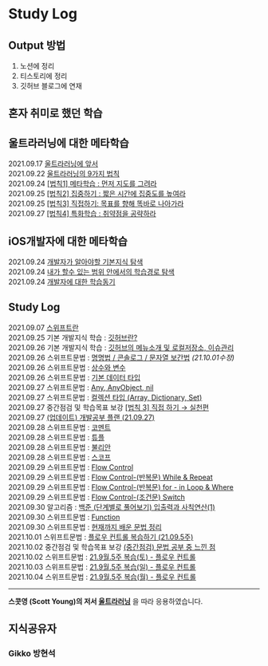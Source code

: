 # Study Log

## Output 방법
1. 노션에 정리
2. 티스토리에 정리
3. 깃허브 블로그에 연재


## 혼자 취미로 했던 학습

## 울트라러닝에 대한 메타학습
2021.09.17 [울트라러닝에 앞서](https://wisehyun0814.github.io/ultralearningproject/ultra-learning-intro/)  
2021.09.22 [울트라러닝의 9가지 법칙](https://h1guitar.tistory.com/22)  
2021.09.24 [[법칙1] 메타학습 : 먼저 지도를 그려라](https://wisehyun0814.github.io/ultralearningproject/ultra-learning-1/)  
2021.09.25 [[법칙2] 집중하기 : 짧은 시간에 집중도를 높여라](https://wisehyun0814.github.io/ultralearningproject/ultra-learning-2/)  
2021.09.25 [[법칙3] 직접하기: 목표를 향해 똑바로 나아가라](https://wisehyun0814.github.io/ultralearningproject/ultra-learning-3/)  
2021.09.27 [[법칙4] 특화학습 : 취약점을 공략하라](https://wisehyun0814.github.io/ultralearningproject/ultra-learning-4/)  


## iOS개발자에 대한 메타학습
2021.09.24 [개발자가 알아야할 기본지식 탐색](https://nylonguitarist.notion.site/0c71b8ed55004fd7895767e07b914045)  
2021.09.24 [내가 할수 있는 범위 안에서의 학습경로 탐색](https://www.notion.so/nylonguitarist/1-4b1acdc88b1b496699c7733f39bde4ec)  
2021.09.24 [개발자에 대한 학습동기](https://www.notion.so/nylonguitarist/1-4b1acdc88b1b496699c7733f39bde4ec)  

## Study Log
2021.09.07 [스위프트란](https://h1guitar.tistory.com/13)  
2021.09.25 기본 개발지식 학습 : [깃허브란?](https://h1guitar.tistory.com/30?category=962956)  
2021.09.26 기본 개발지식 학습 : [깃허브의 메뉴소개 및 로컬저장소, 이슈관리](https://h1guitar.tistory.com/31?category=962956)  
2021.09.26 스위프트문법 : [명명법 / 콘솔로그 / 문자열 보간법](https://h1guitar.tistory.com/32) *(21.10.01수정)*  
2021.09.26 스위프트문법 : [상수와 변수](https://h1guitar.tistory.com/33)  
2021.09.26 스위프트문법 : [기본 데이터 타입](https://h1guitar.tistory.com/34)  
2021.09.27 스위프트문법 : [Any, AnyObject, nil](https://h1guitar.tistory.com/36?category=959106)  
2021.09.27 스위프트문법 : [컬렉션 타입 (Array, Dictionary, Set) ](https://h1guitar.tistory.com/37?category=959106)  
2021.09.27 중간점검 및 학습목표 보강 [[법칙 3] 직접 하기 → 실천편](https://h1guitar.tistory.com/38)  
2021.09.27 [(업데이트) 개발공부 플랜 (21.09.27)](https://h1guitar.tistory.com/39)  
2021.09.28 스위프트문법 : [코멘트](https://h1guitar.tistory.com/40)  
2021.09.28 스위프트문법 : [튜플](https://h1guitar.tistory.com/41)  
2021.09.28 스위프트문법 : [불리안](https://h1guitar.tistory.com/42)  
2021.09.28 스위프트문법 : [스코프](https://h1guitar.tistory.com/43)  
2021.09.29 스위프트문법 : [Flow Control](https://h1guitar.tistory.com/44)  
2021.09.29 스위프트문법 : [Flow Control-(반복문) While & Repeat](https://h1guitar.tistory.com/45)  
2021.09.29 스위프트문법 : [Flow Control-(반복문) for - in Loop & Where](https://h1guitar.tistory.com/46)  
2021.09.29 스위프트문법 : [Flow Control-(조건문) Switch](https://h1guitar.tistory.com/47)  
2021.09.30 알고리즘 : [백준 (단계별로 풀어보기) 입출력과 사칙연산(1)](https://h1guitar.tistory.com/category/%EB%AA%A8%EB%B0%94%EC%9D%BC%EC%95%B1/%EC%95%8C%EA%B3%A0%EB%A6%AC%EC%A6%98)  
2021.09.30 스위프트문법 : [Function](https://nylonguitarist.notion.site/ch04-01-Function-6f0b6b02e19840229c4821888e6ffea1)  
2021.09.30 스위프트문법 : [현재까지 배운 문법 정리](https://www.notion.so/nylonguitarist/Quick-Summary-635d3736ea9f49a69fb68186c26c0d04)  
2021.10.01 스위프트문법 : [플로우 컨트롤 복습하기 (21.09.5주)](https://h1guitar.tistory.com/49)  
2021.10.02 중간점검 및 학습목표 보강 [(중간점검) 문법 공부 중 느낀 점](https://h1guitar.tistory.com/51)  
2021.10.02 스위프트문법 : [21.9월.5주 복습(토) - 플로우 컨트롤](https://h1guitar.tistory.com/52)  
2021.10.03 스위프트문법 : [21.9월.5주 복습(일) - 플로우 컨트롤](https://h1guitar.tistory.com/53)  
2021.10.04 스위프트문법 : [21.9월.5주 복습(월) - 플로우 컨트롤](https://h1guitar.tistory.com/54)  

---

**스콧영 (Scott Young)의 저서 [울트라러닝](http://www.kyobobook.co.kr/product/detailViewKor.laf?mallGb=KOR&ejkGb=KOR&barcode=9791162541289)** 을 따라 응용하였습니다.


## 지식공유자

### Gikko 방현석  


